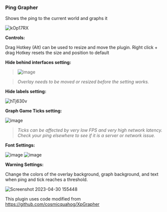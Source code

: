  ### Ping Grapher

Shows the ping to the current world and graphs it

![kOp17RX](https://user-images.githubusercontent.com/11281828/235338120-23218d9d-cf5e-4316-847d-e2224749de6c.png)

**Controls:**

Drag Hotkey (Alt) can be used to resize and move the plugin.
Right click + drag Hotkey resets the size and position to default

**Hide behind interfaces setting:**

>![image](https://user-images.githubusercontent.com/11281828/235339266-dd1617d5-7aad-4528-a678-c5a07c005133.png)

>_Overlay needs to be moved or resized before the setting works._

**Hide labels setting:**

![hTj630v](https://user-images.githubusercontent.com/11281828/235338116-25588b63-60b4-4129-8be7-1ac7619ed648.png)

**Graph Game Ticks setting:**

![image](https://user-images.githubusercontent.com/11281828/235342884-ac8e99b5-6f6e-478b-97ce-104fd5933abb.png)

>_Ticks can be affected by very low FPS and very high network latency._
>_Check your ping elsewhere to see if it is a server or network issue._

**Font Settings:**

![image](https://user-images.githubusercontent.com/11281828/235338261-25e073af-baff-4fb7-b73d-795dfd07f3f7.png)
![image](https://user-images.githubusercontent.com/11281828/235346398-2ea0644e-a955-42ed-975e-bb27b8dfa7b2.png)



**Warning Settings:**

Change the colors of the overlay background, graph background, and text when ping and tick reaches a threshold.

![Screenshot 2023-04-30 155448](https://user-images.githubusercontent.com/11281828/235338095-ba0bd74d-6592-4749-a8c0-80c8b3c187a2.png)


This plugin uses code modified from https://github.com/cosmicquahog/XpGrapher


